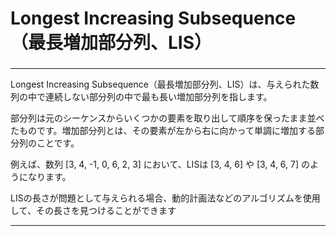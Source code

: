 # Longest Increasing Subsequence（最長増加部分列、LIS）
### 

---

Longest Increasing Subsequence（最長増加部分列、LIS）は、与えられた数列の中で連続しない部分列の中で最も長い増加部分列を指します。

部分列は元のシーケンスからいくつかの要素を取り出して順序を保ったまま並べたものです。増加部分列とは、その要素が左から右に向かって単調に増加する部分列のことです。

例えば、数列 [3, 4, -1, 0, 6, 2, 3] において、LISは [3, 4, 6] や [3, 4, 6, 7] のようになります。

LISの長さが問題として与えられる場合、動的計画法などのアルゴリズムを使用して、その長さを見つけることができます

---
